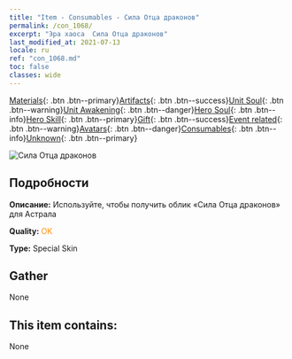 ```yaml
---
title: "Item - Consumables - Сила Отца драконов"
permalink: /con_1068/
excerpt: "Эра хаоса  Сила Отца драконов"
last_modified_at: 2021-07-13
locale: ru
ref: "con_1068.md"
toc: false
classes: wide
---
```

 [Materials](/ItemsRU/){: .btn .btn--primary}[Artifacts](/ItemsRU/Artifacts/){: .btn .btn--success}[Unit Soul](/ItemsRU/UnitSoul/){: .btn .btn--warning}[Unit Awakening](/ItemsRU/UnitAwakening/){: .btn .btn--danger}[Hero Soul](/ItemsRU/HeroSoul/){: .btn .btn--info}[Hero Skill](/ItemsRU/HeroSkill/){: .btn .btn--primary}[Gift](/ItemsRU/Gift/){: .btn .btn--success}[Event related](/ItemsRU/Events/){: .btn .btn--warning}[Avatars](/ItemsRU/Avatars/){: .btn .btn--danger}[Consumables](/ItemsRU/Consumables/){: .btn .btn--info}[Unknown](/ItemsRU/Unknown/){: .btn .btn--primary}

 ![Сила Отца драконов](/images/h/h_Astral4.jpg)

## Подробности
 **Описание:** Используйте, чтобы получить облик «Сила Отца драконов» для Астрала

 **Quality:** <span style="color: #FF8C00">OK</span>

 **Type:** Special Skin

## Gather

  None

## This item contains:

  None

